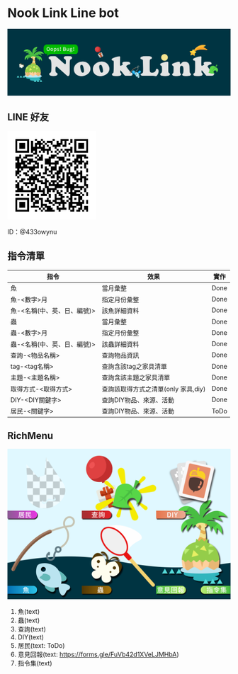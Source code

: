 Nook Link Line bot
===============================
![](https://raw.githubusercontent.com/HuskyHsu/NookLink/master/assets/cover.png)

LINE 好友
----
<img src="https://raw.githubusercontent.com/HuskyHsu/NookLink/master/assets/LINE link.png" width="200" />

ID：@433owynu

指令清單
----
|指令|效果|實作|
|--|--|--|
|魚|當月彙整|Done|
|魚-<數字>月|指定月份彙整|Done|
|魚-<名稱(中、英、日、編號)>|該魚詳細資料|Done|
|蟲|當月彙整|Done|
|蟲-<數字>月|指定月份彙整|Done|
|蟲-<名稱(中、英、日、編號)>|該蟲詳細資料|Done|
|查詢-<物品名稱>|查詢物品資訊|Done|
|tag-<tag名稱>|查詢含該tag之家具清單|Done|
|主題-<主題名稱>|查詢含該主題之家具清單|Done|
|取得方式-<取得方式>|查詢該取得方式之清單(only 家具,diy)|Done|
|DIY-<DIY關鍵字>|查詢DIY物品、來源、活動|Done|
|居民-<關鍵字>|查詢DIY物品、來源、活動|ToDo|


RichMenu
----

![](https://raw.githubusercontent.com/HuskyHsu/NookLink/master/assets/richmenu.png)

1. 魚(text)
2. 蟲(text)
3. 查詢(text)
4. DIY(text)
5. 居民(text: ToDo)
6. 意見回報(text: https://forms.gle/FuVb42d1XVeLJMHbA)
7. 指令集(text)
